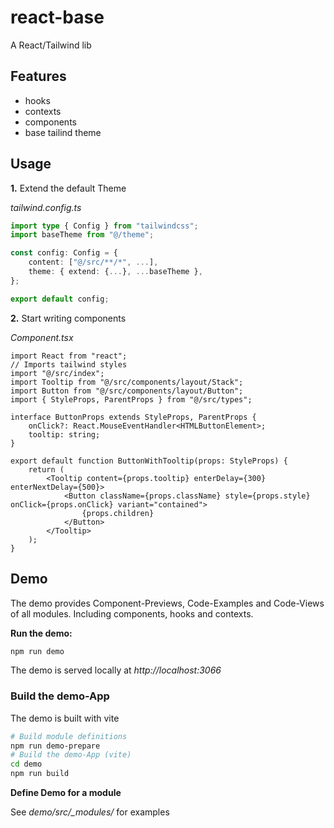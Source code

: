 # react-base

A React/Tailwind lib

## Features

-   hooks
-   contexts
-   components
-   base tailind theme

## Usage

**1.** Extend the default Theme

_tailwind.config.ts_

```ts
import type { Config } from "tailwindcss";
import baseTheme from "@/theme";

const config: Config = {
    content: ["@/src/**/*", ...],
    theme: { extend: {...}, ...baseTheme },
};

export default config;
```

**2.** Start writing components

_Component.tsx_

```tsx
import React from "react";
// Imports tailwind styles
import "@/src/index";
import Tooltip from "@/src/components/layout/Stack";
import Button from "@/src/components/layout/Button";
import { StyleProps, ParentProps } from "@/src/types";

interface ButtonProps extends StyleProps, ParentProps {
    onClick?: React.MouseEventHandler<HTMLButtonElement>;
    tooltip: string;
}

export default function ButtonWithTooltip(props: StyleProps) {
    return (
        <Tooltip content={props.tooltip} enterDelay={300} enterNextDelay={500}>
            <Button className={props.className} style={props.style} onClick={props.onClick} variant="contained">
                {props.children}
            </Button>
        </Tooltip>
    );
}
```

## Demo

The demo provides Component-Previews, Code-Examples and Code-Views of all modules. Including components, hooks and contexts.

**Run the demo:**

```bash
npm run demo
```

The demo is served locally at _http://localhost:3066_

### Build the demo-App

The demo is built with vite

```bash
# Build module definitions
npm run demo-prepare
# Build the demo-App (vite)
cd demo
npm run build
```

**Define Demo for a module**

See _demo/src/\_modules/_ for examples
